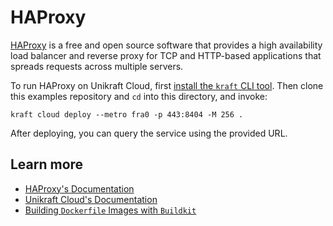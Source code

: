 # HAProxy

[HAProxy](https://www.haproxy.org) is a free and open source software that provides a high availability load balancer and reverse proxy for TCP and HTTP-based applications that spreads requests across multiple servers.

To run HAProxy on Unikraft Cloud, first [install the `kraft` CLI tool](https://unikraft.org/docs/cli).
Then clone this examples repository and `cd` into this directory, and invoke:

```console
kraft cloud deploy --metro fra0 -p 443:8404 -M 256 .
```

After deploying, you can query the service using the provided URL.

## Learn more

- [HAProxy's Documentation](https://docs.haproxy.org/)
- [Unikraft Cloud's Documentation](https://unikraft.cloud/docs/)
- [Building `Dockerfile` Images with `Buildkit`](https://unikraft.org/guides/building-dockerfile-images-with-buildkit)

